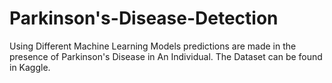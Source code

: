 # Parkinson's-Disease-Detection
Using Different Machine Learning Models predictions are made in the presence of Parkinson's Disease in An Individual. The Dataset can be found in Kaggle.
